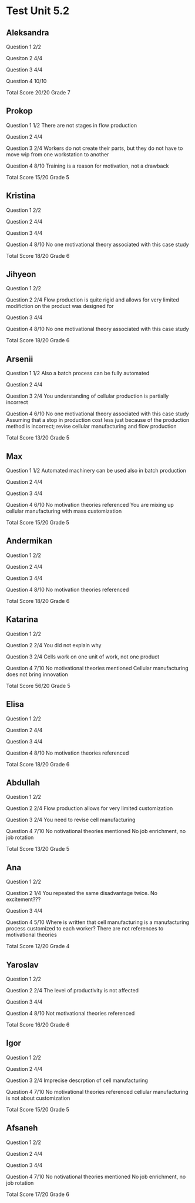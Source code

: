 # Test Unit 5.2

## Aleksandra

Question 1      2/2

Quesiton 2      4/4

Question 3      4/4

Question 4      10/10

Total Score     20/20 Grade 7


## Prokop

Question 1      1/2
                There are not stages in flow production

Question 2      4/4

Question 3      2/4
                Workers do not create their parts, but they do not have
                to move wip from one workstation to another

Question 4      8/10
                Training is a reason for motivation, not a drawback

Total Score     15/20 Grade 5

## Kristina

Question 1      2/2

Question 2      4/4

Question 3      4/4

Question 4      8/10
                No one motivational theory associated with this case study

Total Score     18/20 Grade 6

## Jihyeon

Question 1      2/2

Question 2      2/4
                Flow production is quite rigid and allows for very limited
                modifiction on the product was designed for

Question 3      4/4

Question 4      8/10
                No one motivational theory associated with this case study

Total Score     18/20 Grade 6

## Arsenii

Question 1      1/2
                Also a batch process can be fully automated

Question 2      4/4

Question 3      2/4
                You understanding of cellular production is partially incorrect

Question 4      6/10
                No one motivational theory associated with this case study
                Assuming that a stop in production cost less just because
                of the production method is incorrect; revise cellular
                manufacturing and flow production

Total Score     13/20 Grade 5

## Max

Question 1      1/2
                Automated machinery can be used also in batch production

Question 2      4/4

Question 3      4/4

Question 4      6/10
                No motivation theories referenced
                You are mixing up cellular manufacturing with mass
                customization

Total Score     15/20 Grade 5

## Andermikan

Question 1      2/2

Question 2      4/4

Question 3      4/4

Question 4      8/10
                No motivation theories referenced

Total Score     18/20 Grade 6

## Katarina

Question 1      2/2

Question 2      2/4
                You did not explain why

Question 3      2/4
                Cells work on one unit of work, not one product

Question 4      7/10
                No motivational theories mentioned
                Cellular manufacturing does not bring innovation

Total Score     56/20 Grade 5

## Elisa

Question 1      2/2

Question 2      4/4

Question 3      4/4

Question 4      8/10
                No motivation theories referenced

Total Score     18/20 Grade 6

## Abdullah

Question 1      2/2

Question 2      2/4
                Flow production allows for very limited customization

Question 3      2/4
                You need to revise cell manufacturing

Question 4      7/10
                No notivational theories mentioned
                No job enrichment, no job rotation

Total Score     13/20 Grade 5

## Ana

Question 1      2/2

Question 2      1/4
                You repeated the same disadvantage twice.
                No excitement???

Question 3      4/4

Question 4      5/10
                Where is written that cell manufacturing is a 
                manufacturing process customized to each worker?
                There are not references to motivational theories

Total Score     12/20 Grade 4

## Yaroslav

Question 1      2/2

Question 2      2/4
                The level of productivity is not affected

Question 3      4/4

Question 4      8/10
                Not motivational theories referenced

Total Score     16/20 Grade 6

## Igor

Question 1      2/2

Question 2      4/4

Question 3      2/4
                Imprecise descrption of cell manufacturing

Question 4      7/10
                No motivational theories referenced
                cellular manufacturing is not about customization

Total Score     15/20 Grade 5

## Afsaneh

Question 1      2/2

Question 2      4/4

Question 3      4/4

Question 4      7/10
                No notivational theories mentioned
                No job enrichment, no job rotation

Total Score     17/20 Grade 6
